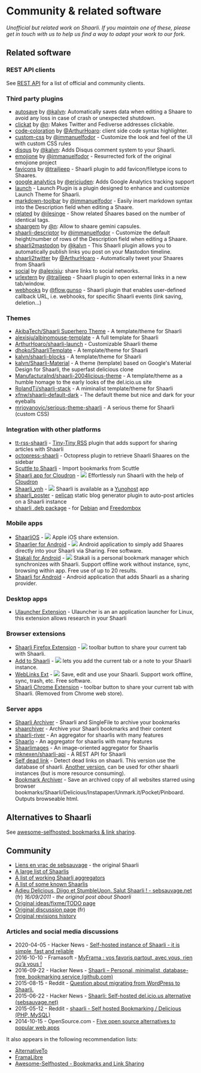 # Community & related software

_Unofficial but related work on Shaarli. If you maintain one of these,
please get in touch with us to help us find a way to adapt your work to our fork._


## Related software

### REST API clients
See [REST API](REST-API.md) for a list of official and community clients.


### Third party plugins

- [autosave](https://github.com/kalvn/shaarli-plugin-autosave) by [@kalvn](https://github.com/kalvn): Automatically saves data when editing a Shaare to avoid any loss in case of crash or unexpected shutdown.
- [clickat](https://forge.tourmentine.com/n/shaarli-plugin-clickat) by [@n](https://forge.tourmentine.com/n): Makes Twitter and Fediverse addresses clickable.
- [code-coloration](https://github.com/ArthurHoaro/code-coloration) by [@ArthurHoaro](https://github.com/ArthurHoaro): client side code syntax highlighter.
- [custom-css](https://github.com/immanuelfodor/shaarli-custom-css) by [@immanuelfodor](https://github.com/immanuelfodor) - Customize the look and feel of the UI with custom CSS rules
- [disqus](https://github.com/kalvn/shaarli-plugin-disqus) by [@kalvn](https://github.com/kalvn): Adds Disqus comment system to your Shaarli.
- [emojione](https://github.com/immanuelfodor/emojione) by [@immanuelfodor](https://github.com/immanuelfodor) - Resurrected fork of the original emojione project
- [favicons](https://github.com/trailjeep/shaarli-favicons) by [@trailjeep](https://github.com/trailjeep) - Shaarli plugin to add favicon/filetype icons to Shaares.
- [google analytics](https://github.com/ericjuden/Shaarli-Google-Analytics-Plugin) by [@ericjuden](https://github.com/ericjuden): Adds Google Analytics tracking support
- [launch](https://github.com/ArthurHoaro/launch-plugin) - Launch Plugin is a plugin designed to enhance and customize Launch Theme for Shaarli.
- [markdown-toolbar](https://github.com/immanuelfodor/shaarli-markdown-toolbar) by [@immanuelfodor](https://github.com/immanuelfodor) - Easily insert markdown syntax into the Description field when editing a Shaare.
- [related](https://github.com/ilesinge/shaarli-related) by [@ilesinge](https://github.com/ilesinge) - Show related Shaares based on the number of identical tags.
- [shaargem](https://forge.tourmentine.com/n/shaarli-plugin-shaargem) by [@n](https://forge.tourmentine.com/n): Allow to shaare gemini capsules.
- [shaarli-descriptor](https://github.com/immanuelfodor/shaarli-descriptor) by [@immanuelfodor](https://github.com/immanuelfodor) - Customize the default height/number of rows of the Description field when editing a Shaare.
- [shaarli2mastodon](https://github.com/kalvn/shaarli2mastodon) by [@kalvn](https://github.com/kalvn) - This Shaarli plugin allows you to automatically publish links you post on your Mastodon timeline.
- [shaarli2twitter](https://github.com/ArthurHoaro/shaarli2twitter) by [@ArthurHoaro](https://github.com/ArthurHoaro) - Automatically tweet your Shaares from Shaarli
- [social](https://github.com/alexisju/social) by [@alexisju](https://github.com/alexisju): share links to social networks.
- [urlextern](https://github.com/trailjeep/shaarli-urlextern) by [@trailjeep](https://github.com/trailjeep) - Shaarli plugin to open external links in a new tab/window.
- [webhooks](https://gitlab.com/flow.gunso/shaarli-webhooks) by [@flow.gunso](https://gitlab.com/flow.gunso) - Shaarli plugin that enables user-defined callback URL, i.e. webhooks, for specific Shaarli events (link saving, deletion...)


### Themes

- [AkibaTech/Shaarli Superhero Theme](https://github.com/MarceauKa/Shaarli---SuperHero-Theme) - A template/theme for Shaarli
- [alexisju/albinomouse-template](https://github.com/alexisju/albinomouse-template) - A full template for Shaarli
- [ArthurHoaro/shaarli-launch](https://github.com/ArthurHoaro/shaarli-launch) - Customizable Shaarli theme
- [dhoko/ShaarliTemplate](https://github.com/dhoko/ShaarliTemplate) - A template/theme for Shaarli
- [kalvn/shaarli-blocks](https://github.com/kalvn/shaarli-blocks) - A template/theme for Shaarli
- [kalvn/Shaarli-Material](https://github.com/kalvn/Shaarli-Material) - A theme (template) based on Google's Material Design for Shaarli, the superfast delicious clone
- [ManufacturaInd/shaarli-2004licious-theme](https://github.com/ManufacturaInd/shaarli-2004licious-theme) - A template/theme as a humble homage to the early looks of the del.icio.us site
- [RolandTi/shaarli-stack](https://github.com/RolandTi/shaarli-stack) - A miminalist template/theme for Shaarli
- [xfnw/shaarli-default-dark](https://github.com/xfnw/shaarli-default-dark) - The default theme but nice and dark for your eyeballs
- [mrjovanovic/serious-theme-shaarli](https://github.com/mrjovanovic/serious-theme-shaarli) - A serious theme for Shaarli (custom CSS)


### Integration with other platforms

- [tt-rss-shaarli](https://github.com/jcsaaddupuy/tt-rss-shaarli) - [Tiny-Tiny RSS](https://tt-rss.org/) plugin that adds support for sharing articles with Shaarli
- [octopress-shaarli](https://github.com/ahmet2mir/octopress-shaarli) - Octopress plugin to retrieve Shaarli Shaares on the sidebar
- [Scuttle to Shaarli](https://github.com/q2apro/scuttle-to-shaarli) - Import bookmarks from Scuttle
- [Shaarli app for Cloudron](https://www.cloudron.io/button.html?app=com.github.shaarli) - [![](https://img.shields.io/badge/Cloudron-03A9F4?logo=Buffer)](https://www.cloudron.io/button.html?app=com.github.shaarli) Effortlessly run Shaarli with the help of [Cloudron](https://www.cloudron.io/)
- [Shaarli_ynh](https://github.com/YunoHost-Apps/shaarli_ynh) - [![](https://img.shields.io/badge/YunoHost-black?logo=Buffer)](https://install-app.yunohost.org/?app=shaarli) Shaarli is available as a [Yunohost](https://yunohost.org) app
- [shaarli_poster](https://github.com/getpelican/pelican-plugins/tree/master/shaarli_poster) - [pelican](https://getpelican.com) static blog generator plugin to auto-post articles on a Shaarli instance
- [shaarli .deb package](https://packages.debian.org/search?keywords=shaarli) - for [Debian](https://www.debian.org/) and [Freedombox](https://www.freedombox.org/)


### Mobile apps

- [ShaarliOS](https://github.com/mro/ShaarliOS) - [![](https://img.shields.io/badge/App%20Store-black?logo=apple)](https://apps.apple.com/app/shaarlios/id1027441388) Apple iOS share extension.
- [Shaarlier for Android](https://github.com/dimtion/Shaarlier) - [![](https://img.shields.io/badge/Play%20Store-3EB7C0?logo=Google%20Play)](https://play.google.com/store/apps/details?id=com.dimtion.shaarlier) Android application to simply add Shaares directly into your Shaarli via Sharing. Free software.
- [Stakali for Android](https://stakali.toneiv.eu) - [![](https://img.shields.io/badge/Play%20Store-3EB7C0?logo=Google%20Play)](https://play.google.com/store/apps/details?id=eu.toneiv.stakali) Stakali is a personal bookmark manager which synchronizes with Shaarli. Support offline work without instance, sync, browsing within app. Free use of up to 20 results.
- [Shaarli for Android](https://sebsauvage.net/links/?ZAyDzg) - Android application that adds Shaarli as a sharing provider.


### Desktop apps

- [Ulauncher Extension](https://github.com/sebw/ulauncher-shaarli) - Ulauncher is an an application launcher for Linux, this extension allows research in your Shaarli


### Browser extensions

- [Shaarli Firefox Extension](https://github.com/ikipatang/shaarli-web-extension) - [![](https://img.shields.io/badge/Firefox%20Add--ons-414141?logo=Firefox)](https://addons.mozilla.org/en-US/firefox/addon/shaarli/) toolbar button to share your current tab with Shaarli.
- [Add to Shaarli](https://github.com/burgyl/AddToShaarli) - [![](https://img.shields.io/badge/Chrome%20Web%20Store-white?logo=Google%20Chrome)](https://chrome.google.com/webstore/detail/add-to-shaarli/jhfblapoehcfajokolimghdfmeeakbee) lets you add the current tab or a note to your Shaarli instance.
- [WebLinks Ext](https://chrome.google.com/webstore/detail/weblinks-ext/pnejcofgljlklmmjkocipnanfdbaclke) - [![](https://img.shields.io/badge/Chrome%20Web%20Store-white?logo=Google%20Chrome)](https://chrome.google.com/webstore/detail/weblinks-ext/pnejcofgljlklmmjkocipnanfdbaclke) Save, edit and use your Shaarli. Support work offline, sync, trash, etc. Free software.
- [Shaarli Chrome Extension](https://github.com/octplane/Shiny-Shaarli) - toolbar button to share your current tab with Shaarli. (Removed from Chrome web store).


### Server apps

- [Shaarli Archiver](https://github.com/sebw/shaarli-archiver) - Shaarli and SingleFile to archive your bookmarks
- [shaarchiver](https://github.com/nodiscc/shaarchiver) - Archive your Shaarli bookmarks and their content
- [shaarli-river](https://github.com/mknexen/shaarli-river) - An aggregator for shaarlis with many features
- [Shaarlo](https://github.com/DMeloni/shaarlo) - An aggregator for shaarlis with many features
- [Shaarlimages](https://github.com/BoboTiG/shaarlimages) - An image-oriented aggregator for Shaarlis
- [mknexen/shaarli-api](https://github.com/mknexen/shaarli-api) - A REST API for Shaarli
- [Self dead link](https://framagit.org/qwertygc/shaarli-dev-code/blob/master/self-dead-link.php) - Detect dead links on shaarli. This version use the database of shaarli. [Another version](https://framagit.org/qwertygc/shaarli-dev-code/blob/master/dead-link.php), can be used for other shaarli instances (but is more resource consuming).
- [Bookmark Archiver](https://github.com/ArchiveBox/ArchiveBox) - Save an archived copy of all websites starred using browser bookmarks/Shaarli/Delicious/Instapaper/Unmark.it/Pocket/Pinboard. Outputs browseable html.


## Alternatives to Shaarli

See [awesome-selfhosted: bookmarks & link sharing](https://awesome-selfhosted.net/tags/bookmarks-and-link-sharing.html).


## Community

- [Liens en vrac de sebsauvage](https://sebsauvage.net/links/) - the original Shaarli
- [A large list of Shaarlis](http://porneia.free.fr/pub/links/ou-est-shaarli.html)
- [A list of working Shaarli aggregators](https://raw.githubusercontent.com/Oros42/find_shaarlis/master/annuaires.json)
- [A list of some known Shaarlis](https://github.com/Oros42/shaarlis_list)
- [Adieu Delicious, Diigo et StumbleUpon. Salut Shaarli ! - sebsauvage.net](https://sebsauvage.net/rhaa/index.php?2011/09/16/09/29/58-adieu-delicious-diigo-et-stumbleupon-salut-shaarli-) (fr) _16/09/2011 - the original post about Shaarli_
- [Original ideas/fixme/TODO page](https://sebsauvage.net/wiki/doku.php?id=php:shaarli:ideas)
- [Original discussion page](https://sebsauvage.net/wiki/doku.php?id=php:shaarli:discussion) (fr)
- [Original revisions history](https://sebsauvage.net/wiki/doku.php?id=php:shaarli:history)


### Articles and social media discussions
- 2020-04-05 - Hacker News - [Self-hosted instance of Shaarli - it is simple, fast and reliable](https://news.ycombinator.com/item?id=22780219)
- 2016-10-10 - Framasoft - [MyFrama : vos favoris partout, avec vous, rien qu’à vous !](https://framablog.org/2016/10/10/myframa-vos-favoris-et-framasofteries-partout-avec-vous-rien-qua-vous/)
- 2016-09-22 - Hacker News - [Shaarli – Personal, minimalist, database-free, bookmarking service (github.com)](https://news.ycombinator.com/item?id=12552176)
- 2015-08-15 - Reddit - [Question about migrating from WordPress to Shaarli.](https://www.reddit.com/r/selfhosted/comments/3h3zwh/question_about_migrating_from_wordpress_to_shaarli/)
- 2015-06-22 - Hacker News - [Shaarli: Self-hosted del.icio.us alternative (sebsauvage.net)](https://news.ycombinator.com/item?id=9755366)
- 2015-05-12 - Reddit - [shaarli - Self hosted Bookmarking / Delicious (PHP, MySQL)](https://www.reddit.com/r/selfhosted/comments/35pkkc/shaarli_self_hosted_bookmarking_delicious_php/)
- 2014-10-15 - OpenSource.com - [Five open source alternatives to popular web apps](https://opensource.com/life/14/10/five-open-source-alternatives-popular-web-apps)

It also appears in the following recommendation lists:
- [AlternativeTo](https://alternativeto.net/software/shaarli/)
- [FramaLibre](https://framalibre.org/content/shaarli)
- [Awesome-Selfhosted - Bookmarks and Link Sharing](https://awesome-selfhosted.net/tags/bookmarks-and-link-sharing.html)
